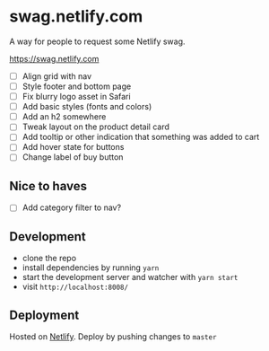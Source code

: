 # swag.netlify.com

A way for people to request some Netlify swag.

https://swag.netlify.com

- [ ] Align grid with nav
- [ ] Style footer and bottom page
- [ ] Fix blurry logo asset in Safari
- [ ] Add basic styles (fonts and colors)
- [ ] Add an h2 somewhere
- [ ] Tweak layout on the product detail card
- [ ] Add tooltip or other indication that something was added to cart
- [ ] Add hover state for buttons
- [ ] Change label of buy button

## Nice to haves

- [ ] Add category filter to nav?


## Development

- clone the repo
- install dependencies by running `yarn`
- start the development server and watcher with `yarn start`
- visit `http://localhost:8008/`


## Deployment

Hosted on [Netlify](https://www.netlify.com). Deploy by pushing changes to `master`

